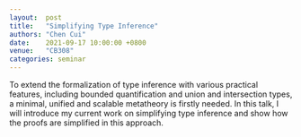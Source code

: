 ```yaml
--- 
layout:  post 
title:   "Simplifying Type Inference"
authors: "Chen Cui"
date:    2021-09-17 10:00:00 +0800
venue:   "CB308"
categories: seminar
--- 
```


To extend the formalization of type inference with various practical features, including bounded quantification and union and intersection types, a minimal, unified and scalable metatheory is firstly needed. In this talk, I will introduce my current work on simplifying type inference and show how the proofs are simplified in this approach.
